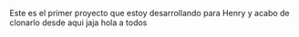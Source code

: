 Este es el primer proyecto que estoy desarrollando para Henry y acabo de clonarlo desde aqui jaja
hola a todos 

